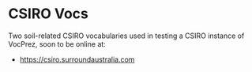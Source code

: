 # CSIRO Vocs

Two soil-related CSIRO vocabularies used in testing a CSIRO instance of VocPrez, soon to be online at:

* <https://csiro.surroundaustralia.com>

